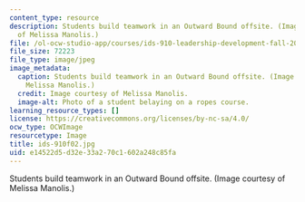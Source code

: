 ```yaml
---
content_type: resource
description: Students build teamwork in an Outward Bound offsite. (Image courtesy
  of Melissa Manolis.)
file: /ol-ocw-studio-app/courses/ids-910-leadership-development-fall-2002/e14522d5d32e33a270c1602a248c85fa_ids-910f02.jpg
file_size: 72223
file_type: image/jpeg
image_metadata:
  caption: Students build teamwork in an Outward Bound offsite. (Image courtesy of
    Melissa Manolis.)
  credit: Image courtesy of Melissa Manolis.
  image-alt: Photo of a student belaying on a ropes course.
learning_resource_types: []
license: https://creativecommons.org/licenses/by-nc-sa/4.0/
ocw_type: OCWImage
resourcetype: Image
title: ids-910f02.jpg
uid: e14522d5-d32e-33a2-70c1-602a248c85fa
---
```

Students build teamwork in an Outward Bound offsite. (Image courtesy of Melissa Manolis.)